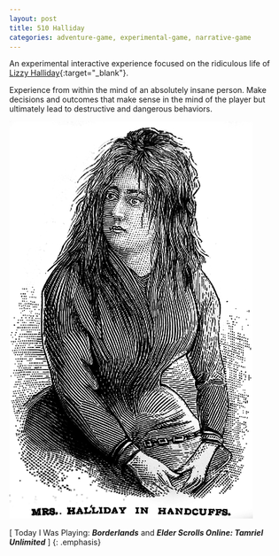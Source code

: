 ```yaml
---
layout: post
title: 510 Halliday
categories: adventure-game, experimental-game, narrative-game
---
```

An experimental interactive experience focused on the ridiculous life of [Lizzy Halliday](https://en.wikipedia.org/wiki/Lizzie_Halliday){:target="_blank"}.

Experience from within the mind of an absolutely insane person.  Make decisions and outcomes that make sense in the mind of the player but ultimately lead to destructive and dangerous behaviors.

![Halliday](/img/games/510_Halliday.png "Halliday")

[ Today I Was Playing: ***Borderlands*** and ***Elder Scrolls Online: Tamriel Unlimited*** ]
{: .emphasis}
